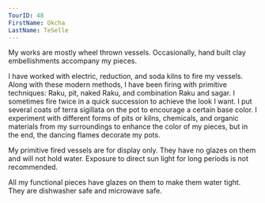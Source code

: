 ```yaml
---
TourID: 48
FirstName: Okcha
LastName: TeSelle
---
```

My works are mostly wheel thrown vessels. Occasionally, hand built clay embellishments accompany my pieces.

I have worked with electric, reduction, and soda kilns to fire my vessels. Along with these modern methods, I have been firing with primitive techniques: Raku, pit, naked Raku, and combination Raku and sagar. I sometimes fire twice in a quick succession to achieve the look I want. I put several coats of terra sigillata on the pot to encourage a certain base color. I experiment with different forms of pits or kilns, chemicals, and organic materials from my surroundings to enhance the color of my pieces, but in the end, the dancing flames decorate my pots.

My primitive fired vessels are for display only.  They have no glazes on them and will not hold water. Exposure to direct sun light for long periods is not recommended.

All my functional pieces have glazes on them to make them water tight.  They are dishwasher safe and microwave safe.
